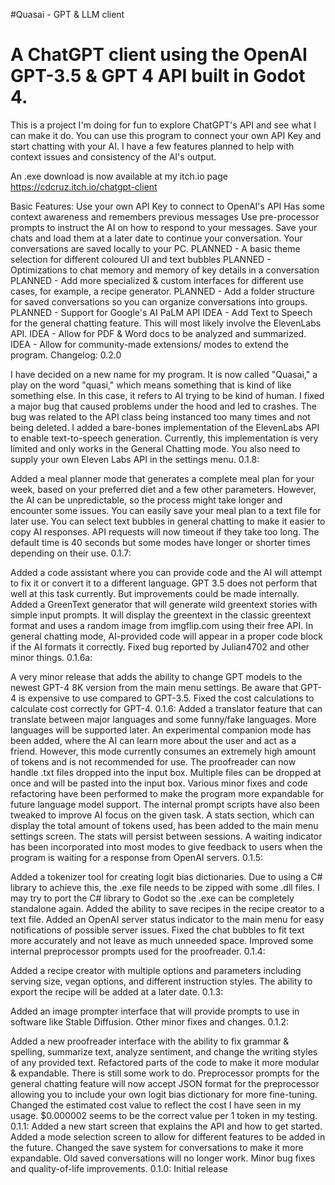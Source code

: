 #Quasai - GPT & LLM client
<h1>A ChatGPT client using the OpenAI GPT-3.5 & GPT 4 API built in Godot 4.</h1>
This is a project I'm doing for fun to explore ChatGPT's API and see what I can make it do. You can use this program to connect your own API Key and start chatting with your AI. I have a few features planned to help with context issues and consistency of the AI's output.

An .exe download is now available at my itch.io page https://cdcruz.itch.io/chatgpt-client

Basic Features:
Use your own API Key to connect to OpenAI's API
Has some context awareness and remembers previous messages
Use pre-processor prompts to instruct the AI on how to respond to your messages.
Save your chats and load them at a later date to continue your conversation. Your conversations are saved locally to your PC.
PLANNED - A basic theme selection for different coloured UI and text bubbles
PLANNED - Optimizations to chat memory and memory of key details in a conversation
PLANNED - Add more specialized & custom interfaces for different use cases, for example, a recipe generator.
PLANNED - Add a folder structure for saved conversations so you can organize conversations into groups.
PLANNED - Support for Google's AI PaLM API
IDEA - Add Text to Speech for the general chatting feature. This will most likely involve the ElevenLabs API.
IDEA - Allow for PDF & Word docs to be analyzed and summarized.
IDEA - Allow for community-made extensions/ modes to extend the program.
Changelog:
0.2.0

I have decided on a new name for my program. It is now called "Quasai," a play on the word "quasi," which means something that is kind of like something else. In this case, it refers to AI trying to be kind of human.
I fixed a major bug that caused problems under the hood and led to crashes. The bug was related to the API class being instanced too many times and not being deleted.
I added a bare-bones implementation of the ElevenLabs API to enable text-to-speech generation. Currently, this implementation is very limited and only works in the General Chatting mode. You also need to supply your own Eleven Labs API in the settings menu.
0.1.8:

Added a meal planner mode that generates a complete meal plan for your week, based on your preferred diet and a few other parameters. However, the AI can be unpredictable, so the process might take longer and encounter some issues.
You can easily save your meal plan to a text file for later use.
You can select text bubbles in general chatting to make it easier to copy AI responses.
API requests will now timeout if they take too long. The default time is 40 seconds but some modes have longer or shorter times depending on their use.
0.1.7:

Added a code assistant where you can provide code and the AI will attempt to fix it or convert it to a different language. GPT 3.5 does not perform that well at this task currently. But improvements could be made internally.
Added a GreenText generator that will generate wild greentext stories with simple input prompts. It will display the greentext in the classic greentext format and uses a random image from imgflip.com using their free API.
In general chatting mode, AI-provided code will appear in a proper code block if the AI formats it correctly.
Fixed bug reported by Julian4702 and other minor things.
0.1.6a:

A very minor release that adds the ability to change GPT models to the newest GPT-4 8K version from the main menu settings. Be aware that GPT-4 is expensive to use compared to GPT-3.5.
Fixed the cost calculations to calculate cost correctly for GPT-4.
0.1.6:
Added a translator feature that can translate between major languages and some funny/fake languages. More languages will be supported later.
An experimental companion mode has been added, where the AI can learn more about the user and act as a friend. However, this mode currently consumes an extremely high amount of tokens and is not recommended for use.
The proofreader can now handle .txt files dropped into the input box. Multiple files can be dropped at once and will be pasted into the input box.
Various minor fixes and code refactoring have been performed to make the program more expandable for future language model support.
The internal prompt scripts have also been tweaked to improve AI focus on the given task.
A stats section, which can display the total amount of tokens used, has been added to the main menu settings screen. The stats will persist between sessions.
A waiting indicator has been incorporated into most modes to give feedback to users when the program is waiting for a response from OpenAI servers.
0.1.5:

Added a tokenizer tool for creating logit bias dictionaries. Due to using a C# library to achieve this, the .exe file needs to be zipped with some .dll files. I may try to port the C# library to Godot so the .exe can be completely standalone again.
Added the ability to save recipes in the recipe creator to a text file.
Added an OpenAI server status indicator to the main menu for easy notifications of possible server issues.
Fixed the chat bubbles to fit text more accurately and not leave as much unneeded space.
Improved some internal preprocessor prompts used for the proofreader.
0.1.4:

Added a recipe creator with multiple options and parameters including serving size, vegan options, and different instruction styles.
The ability to export the recipe will be added at a later date.
0.1.3:

Added an image prompter interface that will provide prompts to use in software like Stable Diffusion.
Other minor fixes and changes.
0.1.2:

Added a new proofreader interface with the ability to fix grammar & spelling, summarize text, analyze sentiment, and change the writing styles of any provided text.
Refactored parts of the code to make it more modular & expandable. There is still some work to do.
Preprocessor prompts for the general chatting feature will now accept JSON format for the preprocessor allowing you to include your own logit bias dictionary for more fine-tuning.
Changed the estimated cost value to reflect the cost I have seen in my usage. $0.000002 seems to be the correct value per 1 token in my testing.
0.1.1:
Added a new start screen that explains the API and how to get started.
Added a mode selection screen to allow for different features to be added in the future.
Changed the save system for conversations to make it more expandable. Old saved conversations will no longer work.
Minor bug fixes and quality-of-life improvements.
0.1.0: Initial release
